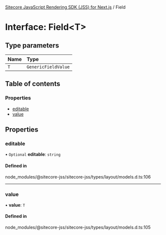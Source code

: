 [Sitecore JavaScript Rendering SDK (JSS) for Next.js](../README.md) / Field

# Interface: Field<T\>

## Type parameters

| Name | Type |
| :------ | :------ |
| `T` | `GenericFieldValue` |

## Table of contents

### Properties

- [editable](Field.md#editable)
- [value](Field.md#value)

## Properties

### editable

• `Optional` **editable**: `string`

#### Defined in

node_modules/@sitecore-jss/sitecore-jss/types/layout/models.d.ts:106

___

### value

• **value**: `T`

#### Defined in

node_modules/@sitecore-jss/sitecore-jss/types/layout/models.d.ts:105
